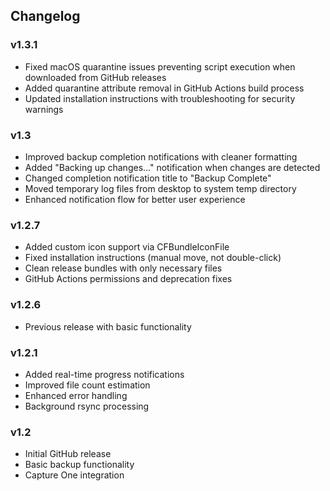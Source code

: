 ## Changelog

### v1.3.1
- Fixed macOS quarantine issues preventing script execution when downloaded from GitHub releases
- Added quarantine attribute removal in GitHub Actions build process
- Updated installation instructions with troubleshooting for security warnings

### v1.3
- Improved backup completion notifications with cleaner formatting
- Added "Backing up changes..." notification when changes are detected
- Changed completion notification title to "Backup Complete"
- Moved temporary log files from desktop to system temp directory
- Enhanced notification flow for better user experience

### v1.2.7
- Added custom icon support via CFBundleIconFile
- Fixed installation instructions (manual move, not double-click)
- Clean release bundles with only necessary files
- GitHub Actions permissions and deprecation fixes

### v1.2.6
- Previous release with basic functionality

### v1.2.1
- Added real-time progress notifications
- Improved file count estimation
- Enhanced error handling
- Background rsync processing

### v1.2
- Initial GitHub release
- Basic backup functionality
- Capture One integration